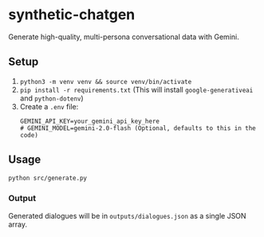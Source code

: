 # synthetic-chatgen

Generate high-quality, multi-persona conversational data with Gemini.

## Setup

1. `python3 -m venv venv && source venv/bin/activate`  
2. `pip install -r requirements.txt` (This will install `google-generativeai` and `python-dotenv`)
3. Create a `.env` file:
   ```
   GEMINI_API_KEY=your_gemini_api_key_here
   # GEMINI_MODEL=gemini-2.0-flash (Optional, defaults to this in the code)
   ```

## Usage

```bash
python src/generate.py
```

### Output

Generated dialogues will be in `outputs/dialogues.json` as a single JSON array.